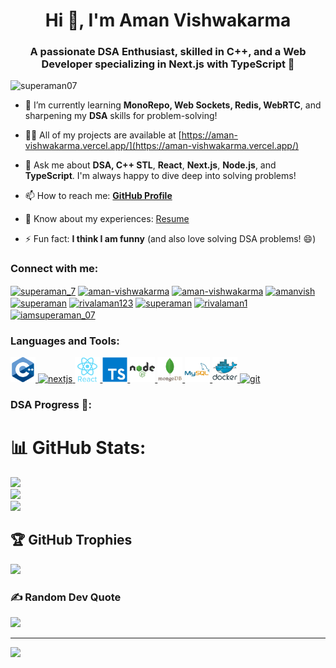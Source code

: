 <h1 align="center">Hi 👋, I'm Aman Vishwakarma</h1>
<h3 align="center">A passionate DSA Enthusiast, skilled in C++, and a Web Developer specializing in Next.js with TypeScript 🚀</h3>

<p align="left"> <img src="https://komarev.com/ghpvc/?username=superaman07&label=Profile%20views&color=0e75b6&style=flat" alt="superaman07" /> </p>

- 🌱 I’m currently learning **MonoRepo, Web Sockets, Redis, WebRTC**, and sharpening my **DSA** skills for problem-solving!

- 👨‍💻 All of my projects are available at [https://aman-vishwakarma.vercel.app/](https://aman-vishwakarma.vercel.app/)

- 💬 Ask me about **DSA, C++ STL**, **React**, **Next.js**, **Node.js**, and **TypeScript**. I'm always happy to dive deep into solving problems!

- 📫 How to reach me: **[GitHub Profile](https://github.com/superAman07)**

- 📄 Know about my experiences: [Resume](https://aman-vishwakarma.vercel.app/Resume.pdf)

- ⚡ Fun fact: **I think I am funny** (and also love solving DSA problems! 😄)

<h3 align="left">Connect with me:</h3>
<p align="left">
  <a href="https://twitter.com/superaman_7" target="blank"><img align="center" src="https://raw.githubusercontent.com/rahuldkjain/github-profile-readme-generator/master/src/images/icons/Social/twitter.svg" alt="superaman_7" height="30" width="40" /></a>
  <a href="https://linkedin.com/in/aman-vishwakarma-272797253/" target="blank"><img align="center" src="https://raw.githubusercontent.com/rahuldkjain/github-profile-readme-generator/master/src/images/icons/Social/linked-in-alt.svg" alt="aman-vishwakarma" height="30" width="40" /></a>
  <a href="https://stackoverflow.com/users/27481191/aman-vishwakarma" target="blank"><img align="center" src="https://raw.githubusercontent.com/rahuldkjain/github-profile-readme-generator/master/src/images/icons/Social/stack-overflow.svg" alt="aman-vishwakarma" height="30" width="40" /></a>
  <a href="https://codesandbox.com/amanvish" target="blank"><img align="center" src="https://raw.githubusercontent.com/rahuldkjain/github-profile-readme-generator/master/src/images/icons/Social/codesandbox.svg" alt="amanvish" height="30" width="40" /></a>
  <a href="https://www.codechef.com/users/superaman" target="blank"><img align="center" src="https://cdn.jsdelivr.net/npm/simple-icons@3.1.0/icons/codechef.svg" alt="superaman" height="30" width="40" /></a>
  <a href="https://www.hackerrank.com/profile/rivalaman123" target="blank"><img align="center" src="https://raw.githubusercontent.com/rahuldkjain/github-profile-readme-generator/master/src/images/icons/Social/hackerrank.svg" alt="rivalaman123" height="30" width="40" /></a>
  <a href="https://www.leetcode.com/superaman" target="blank"><img align="center" src="https://raw.githubusercontent.com/rahuldkjain/github-profile-readme-generator/master/src/images/icons/Social/leet-code.svg" alt="superaman" height="30" width="40" /></a>
  <a href="https://auth.geeksforgeeks.org/user/rivalaman1" target="blank"><img align="center" src="https://raw.githubusercontent.com/rahuldkjain/github-profile-readme-generator/master/src/images/icons/Social/geeks-for-geeks.svg" alt="rivalaman1" height="30" width="40" /></a>
  <a href="https://discord.gg/iamsuperaman_07" target="blank"><img align="center" src="https://raw.githubusercontent.com/rahuldkjain/github-profile-readme-generator/master/src/images/icons/Social/discord.svg" alt="iamsuperaman_07" height="30" width="40" /></a>
</p>

<h3 align="left">Languages and Tools:</h3>
<p align="left">
  <a href="https://www.w3schools.com/cpp/" target="_blank" rel="noreferrer"> 
    <img src="https://raw.githubusercontent.com/devicons/devicon/master/icons/cplusplus/cplusplus-original.svg" alt="cplusplus" width="40" height="40" /> 
  </a> 
  <a href="https://nextjs.org/" target="_blank" rel="noreferrer"> 
    <img src="https://cdn.worldvectorlogo.com/logos/nextjs-2.svg" alt="nextjs" width="40" height="40" />
  </a> 
  <a href="https://reactjs.org/" target="_blank" rel="noreferrer">
    <img src="https://raw.githubusercontent.com/devicons/devicon/master/icons/react/react-original-wordmark.svg" alt="react" width="40" height="40"/>
  </a> 
  <a href="https://www.typescriptlang.org/" target="_blank" rel="noreferrer">
    <img src="https://raw.githubusercontent.com/devicons/devicon/master/icons/typescript/typescript-original.svg" alt="typescript" width="40" height="40"/>
  </a> 
  <a href="https://nodejs.org" target="_blank" rel="noreferrer">
    <img src="https://raw.githubusercontent.com/devicons/devicon/master/icons/nodejs/nodejs-original-wordmark.svg" alt="nodejs" width="40" height="40"/>
  </a> 
  <a href="https://www.mongodb.com/" target="_blank" rel="noreferrer">
    <img src="https://raw.githubusercontent.com/devicons/devicon/master/icons/mongodb/mongodb-original-wordmark.svg" alt="mongodb" width="40" height="40"/>
  </a>
  <a href="https://www.mysql.com/" target="_blank" rel="noreferrer">
    <img src="https://raw.githubusercontent.com/devicons/devicon/master/icons/mysql/mysql-original-wordmark.svg" alt="mysql" width="40" height="40"/>
  </a>
  <a href="https://www.docker.com/" target="_blank" rel="noreferrer">
    <img src="https://raw.githubusercontent.com/devicons/devicon/master/icons/docker/docker-original-wordmark.svg" alt="docker" width="40" height="40"/>
  </a>
  <a href="https://git-scm.com/" target="_blank" rel="noreferrer">
    <img src="https://www.vectorlogo.zone/logos/git-scm/git-scm-icon.svg" alt="git" width="40" height="40"/>
  </a>
</p>

<h3 align="left">DSA Progress 💪:</h3>

# 📊 GitHub Stats:
![](https://github-readme-stats.vercel.app/api?username=superAman07&theme=dark&hide_border=false&include_all_commits=false&count_private=true)<br/>
![](https://github-readme-streak-stats.herokuapp.com/?user=superAman07&theme=dark&hide_border=false)<br/>
![](https://github-readme-stats.vercel.app/api/top-langs/?username=superAman07&theme=dark&hide_border=false&include_all_commits=false&count_private=true&layout=compact)

## 🏆 GitHub Trophies
![](https://github-profile-trophy.vercel.app/?username=superAman07&theme=radical&no-frame=false&no-bg=true&margin-w=4)

### ✍️ Random Dev Quote
![](https://quotes-github-readme.vercel.app/api?type=horizontal&theme=radical)

---
[![](https://visitcount.itsvg.in/api?id=superAman07&icon=0&color=0)](https://visitcount.itsvg.in)

 



